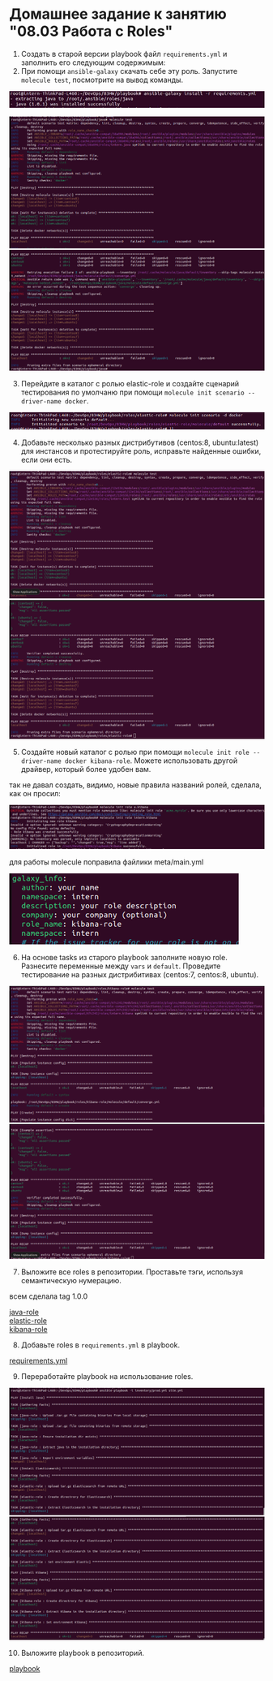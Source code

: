 # Домашнее задание к занятию "08.03 Работа с Roles"

1. Создать в старой версии playbook файл `requirements.yml` и заполнить его следующим содержимым:
2. При помощи `ansible-galaxy` скачать себе эту роль. Запустите  `molecule test`, посмотрите на вывод команды.
	
![](1.JPG)   
   
   
![](1.png)
![](2.png)

3. Перейдите в каталог с ролью elastic-role и создайте сценарий тестирования по умолчаню при помощи `molecule init scenario --driver-name docker`.

![](3.png)

4. Добавьте несколько разных дистрибутивов (centos:8, ubuntu:latest) для инстансов и протестируйте роль, исправьте найденные ошибки, если они есть.

![](4.png)
![](5.png)

5. Создайте новый каталог с ролью при помощи `molecule init role --driver-name docker kibana-role`. Можете использовать другой драйвер, который более удобен вам.

так не давал создать, видимо, новые правила названий ролей, сделала, как он просил:   

![](6.png)

для работы molecule поправила файлики meta/main.yml   

![](7.png)

6. На основе tasks из старого playbook заполните новую role. Разнесите переменные между `vars` и `default`. Проведите тестирование на разных дистрибитивах (centos:7, centos:8, ubuntu).

![](8.png)
![](9.png)

7. Выложите все roles в репозитории. Проставьте тэги, используя семантическую нумерацию.

всем сделала tag 1.0.0

[java-role](https://github.com/eksenof/java-role)   
[elastic-role](https://github.com/eksenof/elastic-role)   
[kibana-role](https://github.com/eksenof/kibana-role)   

8. Добавьте roles в `requirements.yml` в playbook. 

[requirements.yml](https://github.com/eksenof/devops-netology/tree/main/ansible/83HW/playbook/requirements.yml)

9. Переработайте playbook на использование roles.

![](10.png)
![](11.png)

10. Выложите playbook в репозиторий.

[playbook](https://github.com/eksenof/devops-netology/tree/main/ansible/83HW/playbook)

